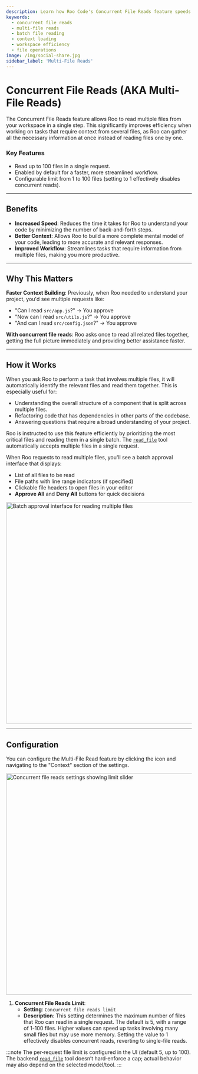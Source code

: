 ```yaml
---
description: Learn how Roo Code's Concurrent File Reads feature speeds up development by reading up to 100 files simultaneously for better context understanding.
keywords:
  - concurrent file reads
  - multi-file reads
  - batch file reading
  - context loading
  - workspace efficiency
  - file operations
image: /img/social-share.jpg
sidebar_label: 'Multi-File Reads'
---
```


# Concurrent File Reads (AKA Multi-File Reads)

The Concurrent File Reads feature allows Roo to read multiple files from your workspace in a single step. This significantly improves efficiency when working on tasks that require context from several files, as Roo can gather all the necessary information at once instead of reading files one by one.


### Key Features
- Read up to 100 files in a single request.
- Enabled by default for a faster, more streamlined workflow.
- Configurable limit from 1 to 100 files (setting to 1 effectively disables concurrent reads).

---

## Benefits

-   **Increased Speed**: Reduces the time it takes for Roo to understand your code by minimizing the number of back-and-forth steps.
-   **Better Context**: Allows Roo to build a more complete mental model of your code, leading to more accurate and relevant responses.
-   **Improved Workflow**: Streamlines tasks that require information from multiple files, making you more productive.

---

## Why This Matters

**Faster Context Building**: Previously, when Roo needed to understand your project, you'd see multiple requests like:
- "Can I read `src/app.js`?" → You approve
- "Now can I read `src/utils.js`?" → You approve
- "And can I read `src/config.json`?" → You approve

**With concurrent file reads**: Roo asks once to read all related files together, getting the full picture immediately and providing better assistance faster.

---

## How it Works

When you ask Roo to perform a task that involves multiple files, it will automatically identify the relevant files and read them together. This is especially useful for:

-   Understanding the overall structure of a component that is split across multiple files.
-   Refactoring code that has dependencies in other parts of the codebase.
-   Answering questions that require a broad understanding of your project.

Roo is instructed to use this feature efficiently by prioritizing the most critical files and reading them in a single batch. The [`read_file`](/advanced-usage/available-tools/read-file) tool automatically accepts multiple files in a single request.

When Roo requests to read multiple files, you'll see a batch approval interface that displays:

- List of all files to be read
- File paths with line range indicators (if specified)
- Clickable file headers to open files in your editor
- **Approve All** and **Deny All** buttons for quick decisions

<img src="/img/concurrent-file-reads/concurrent-file-reads-2.png" alt="Batch approval interface for reading multiple files" width="600" />

---

## Configuration

You can configure the Multi-File Read feature by clicking the <Codicon name="gear" /> icon and navigating to the "Context" section of the settings.

<img src="/img/concurrent-file-reads/concurrent-file-reads-1.png" alt="Concurrent file reads settings showing limit slider" width="600" />

1.  **Concurrent File Reads Limit**:
    *   **Setting**: `Concurrent file reads limit`
    *   **Description**: This setting determines the maximum number of files that Roo can read in a single request. The default is 5, with a range of 1-100 files. Higher values can speed up tasks involving many small files but may use more memory. Setting the value to 1 effectively disables concurrent reads, reverting to single-file reads.

:::note
The per‑request file limit is configured in the UI (default 5, up to 100). The backend [`read_file`](/advanced-usage/available-tools/read-file) tool doesn’t hard‑enforce a cap; actual behavior may also depend on the selected model/tool.
:::
